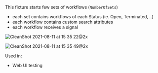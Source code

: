 This fixture starts few sets of workflows (`NumberOfSets`)

- each set contains workflows of each Status (ie. Open, Terminated, ..)
- each workflow contains custom search attributes
- each workflow receives a signal

![CleanShot 2021-08-11 at 15 35 22@2x](https://user-images.githubusercontent.com/6764957/129112490-40e41641-93ed-4df2-8f58-3a0bbf4f16e6.png)

![CleanShot 2021-08-11 at 15 35 49@2x](https://user-images.githubusercontent.com/6764957/129112578-636208e0-e0c6-489d-acf5-487b02ce7f31.png)

Used in:

- Web UI testing
